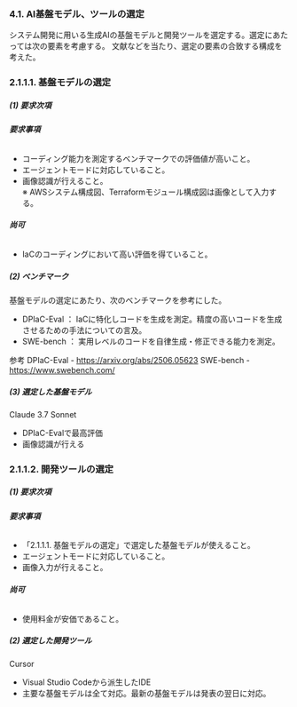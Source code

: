 ### 4.1. AI基盤モデル、ツールの選定


システム開発に用いる生成AIの基盤モデルと開発ツールを選定する。選定にあたっては次の要素を考慮する。
文献などを当たり、選定の要素の合致する構成を考えた。

### 2.1.1.1. 基盤モデルの選定

##### (1) 要求次項

###### **要求事項**

- コーディング能力を測定するベンチマークでの評価値が高いこと。
- エージェントモードに対応していること。
- 画像認識が行えること。  
  ※ AWSシステム構成図、Terraformモジュール構成図は画像として入力する。

###### **尚可**

- IaCのコーディングにおいて高い評価を得ていること。

##### (2) ベンチマーク

基盤モデルの選定にあたり、次のベンチマークを参考にした。

- DPIaC-Eval ： IaCに特化しコードを生成を測定。精度の高いコードを生成させるための手法についての言及。
- SWE-bench ： 実用レベルのコードを自律生成・修正できる能力を測定。

参考
 DPIaC-Eval - https://arxiv.org/abs/2506.05623
 SWE-bench - https://www.swebench.com/

##### (3) 選定した基盤モデル

Claude 3.7 Sonnet

- DPIaC-Evalで最高評価
- 画像認識が行える

### 2.1.1.2. 開発ツールの選定

##### (1) 要求次項

###### **要求事項**

- 「2.1.1.1. 基盤モデルの選定」で選定した基盤モデルが使えること。
- エージェントモードに対応していること。
- 画像入力が行えること。

###### **尚可**

- 使用料金が安価であること。

##### (2) 選定した開発ツール

Cursor

- Visual Studio Codeから派生したIDE
- 主要な基盤モデルは全て対応。最新の基盤モデルは発表の翌日に対応。